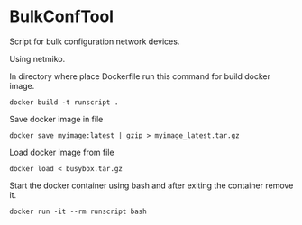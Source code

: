 # BulkConfTool
Script for bulk configuration network devices.

Using netmiko.

In directory where place Dockerfile run this command for build docker image.  
```
docker build -t runscript .
```
Save docker image in file
```
docker save myimage:latest | gzip > myimage_latest.tar.gz
```
Load docker image from file
```
docker load < busybox.tar.gz
```
Start the docker container using bash and after exiting the container remove it.
```
docker run -it --rm runscript bash
```